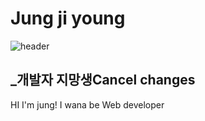 # Jung ji young
![header](https://capsule-render.vercel.app/api?type=wave&Text=Jungjiyoung)
## _개발자 지망생Cancel changes

HI I'm jung!
I wana be Web developer

